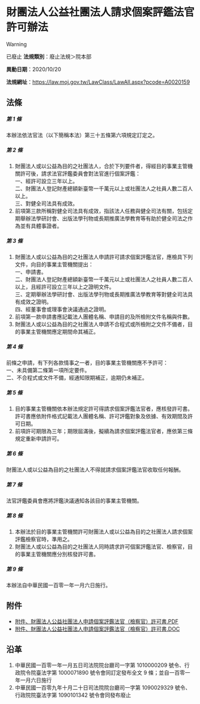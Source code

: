 # 財團法人公益社團法人請求個案評鑑法官許可辦法


> [!WARNING]
> 已廢止
**法規類別**：廢止法規＞院本部

**異動日期**：2020/10/20  

**法規網址**：https://law.moj.gov.tw/LawClass/LawAll.aspx?pcode=A0020159



## 法條
##### 第 1 條
本辦法依法官法（以下簡稱本法）第三十五條第六項規定訂定之。

##### 第 2 條
1. 財團法人或以公益為目的之社團法人，合於下列要件者，得經目的事業主管機關許可後，請求法官評鑑委員會對法官進行個案評鑑：  
一、經許可設立三年以上。  
二、財團法人登記財產總額新臺幣一千萬元以上或社團法人之社員人數二百人以上。  
三、對健全司法具有成效。
1. 前項第三款所稱對健全司法具有成效，指該法人任務與健全司法有關，包括定期舉辦法學研討會、出版法學刊物或長期推廣法學教育等有助於健全司法之作為並有具體事證者。

##### 第 3 條
1. 財團法人或以公益為目的之社團法人申請許可請求個案評鑑法官，應檢具下列文件，向目的事業主管機關提出：  
一、申請書。  
二、財團法人登記財產總額新臺幣一千萬元以上或社團法人之社員人數二百人以上，且經許可設立三年以上之證明文件。  
三、定期舉辦法學研討會、出版法學刊物或長期推廣法學教育等對健全司法具有成效之證明。  
四、經董事會或理事會決議通過之證明。
1. 前項第一款申請書應記載法人團體名稱、申請目的及所檢附文件名稱與件數。
1. 財團法人或以公益為目的之社團法人申請不合程式或所檢附之文件不備者，目的事業主管機關應定期間命其補正。

##### 第 4 條
前條之申請，有下列各款情事之一者，目的事業主管機關應不予許可：  
一、未具備第二條第一項所定要件。  
二、不合程式或文件不備，經通知限期補正，逾期仍未補正。

##### 第 5 條
1. 目的事業主管機關依本辦法規定許可得請求個案評鑑法官者，應核發許可書。許可書應依附件格式記載法人團體名稱、許可評鑑對象及依據、有效期間及許可日期。
1. 前項許可期限為三年；期限屆滿後，擬續為請求個案評鑑法官者，應依第三條規定重新申請許可。

##### 第 6 條
財團法人或以公益為目的之社團法人不得就請求個案評鑑法官收取任何報酬。

##### 第 7 條
法官評鑑委員會應將評鑑決議通知各該目的事業主管機關。

##### 第 8 條
1. 本辦法於目的事業主管機關許可財團法人或以公益為目的之社團法人請求個案評鑑檢察官時，準用之。
1. 財團法人或以公益為目的之社團法人同時請求許可個案評鑑法官、檢察官，目的事業主管機關應分別核發許可書。

##### 第 9 條
本辦法自中華民國一百零一年一月六日施行。
## 附件
* [附件、財團法人公益社團法人申請個案評鑑法官（檢察官）許可書.PDF](https://law.moj.gov.tw/LawClass/LawGetFile.ashx?FileId=0000235259)
* [附件、財團法人公益社團法人申請個案評鑑法官（檢察官）許可書.DOC](https://law.moj.gov.tw/LawClass/LawGetFile.ashx?FileId=0000106090)
## 沿革
1. 中華民國一百零一年一月五日司法院院台廳司一字第 1010000209 號令、行政院令院臺法字第 1000071890 號令會同訂定發布全文 9  條；並自一百零一年一月六日施行
1. 中華民國一百零九年十月二十日司法院院台廳司一字第 1090029329 號令、行政院院臺法字第 1090101342 號令會同發布廢止
